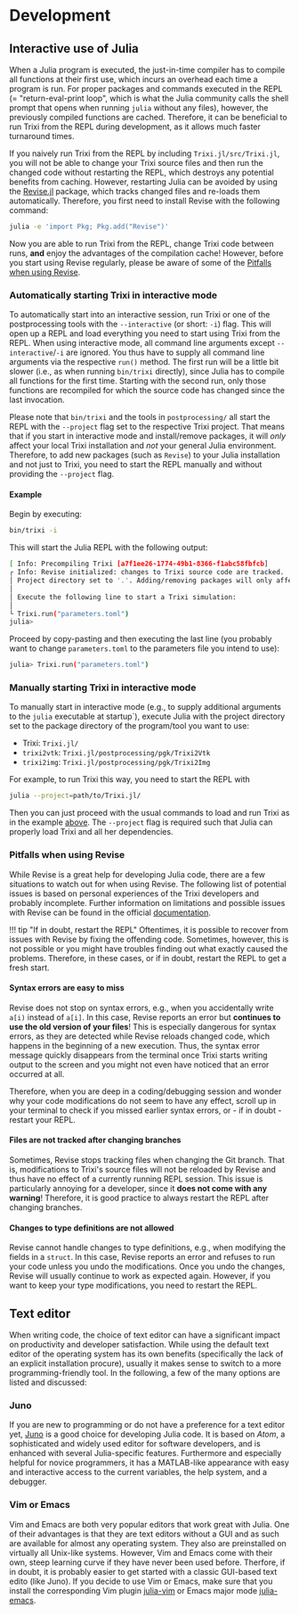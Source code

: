 # Development

## Interactive use of Julia
When a Julia program is executed, the just-in-time compiler has to compile all
functions at their first use, which incurs an overhead each time a program is
run. For proper packages and commands executed in the REPL (= "return-eval-print
loop", which is what the Julia community calls the shell prompt that opens
when running `julia` without any files), however, the previously compiled
functions are cached. Therefore, it can be beneficial to run Trixi from the REPL
during development, as it allows much faster turnaround times.

If you naively run Trixi from the REPL by including `Trixi.jl/src/Trixi.jl`, you will not be
able to change your Trixi source files and then run the changed code without
restarting the REPL, which destroys any potential benefits from caching.
However, restarting Julia can be avoided by using the
[Revise.jl](https://github.com/timholy/Revise.jl) package, which tracks changed
files and re-loads them automatically. Therefore, you first need to install
Revise with the following command:

```bash
julia -e 'import Pkg; Pkg.add("Revise")'
```

Now you are able to run Trixi from the REPL, change Trixi code between runs,
**and** enjoy the advantages of the compilation cache! However, before you start using
Revise regularly, please be aware of some of the [Pitfalls when using Revise](@ref).


### Automatically starting Trixi in interactive mode
To automatically start into an interactive session, run Trixi or one of the
postprocessing tools with the `--interactive` (or short: `-i`) flag. This will
open up a REPL and load everything you need to start using Trixi from the REPL.
When using interactive mode, all command line arguments except
`--interactive`/`-i` are ignored.  You thus have to supply all command line
arguments via the respective `run()` method. The first run will be a little bit
slower (i.e., as when running `bin/trixi` directly), since Julia has to compile
all functions for the first time. Starting with the second run, only those
functions are recompiled for which the source code has changed since the last
invocation.

Please note that `bin/trixi` and the tools in `postprocessing/` all
start the REPL with the `--project` flag set to the respective Trixi project.
That means that if you start in interactive mode and install/remove packages, it
will *only* affect your local Trixi installation and *not* your general Julia
environment. Therefore, to add new packages (such as `Revise`) to your Julia
installation and not just to Trixi, you need to start the REPL manually and
without providing the `--project` flag.

#### Example
Begin by executing:
```bash
bin/trixi -i
```
This will start the Julia REPL with the following output:
```bash
[ Info: Precompiling Trixi [a7f1ee26-1774-49b1-8366-f1abc58fbfcb]
┌ Info: Revise initialized: changes to Trixi source code are tracked.
│ Project directory set to '.'. Adding/removing packages will only affect this project.
│
│ Execute the following line to start a Trixi simulation:
│
└ Trixi.run("parameters.toml")
julia>
```
Proceed by copy-pasting and then executing the last line (you probably want to
change `parameters.toml` to the parameters file you intend to use):
```bash
julia> Trixi.run("parameters.toml")
```


### Manually starting Trixi in interactive mode
To manually start in interactive mode (e.g., to supply additional arguments to
the `julia` executable at startup`), execute Julia with the project directory
set to the package directory of the program/tool you want to use:
  * Trixi: `Trixi.jl/`
  * `trixi2vtk`: `Trixi.jl/postprocessing/pgk/Trixi2Vtk`
  * `trixi2img`: `Trixi.jl/postprocessing/pgk/Trixi2Img`

For example, to run Trixi this way, you need to start the REPL with
```bash
julia --project=path/to/Trixi.jl/
```
Then you can just proceed with the usual commands to load and run Trixi as in
the example [above](#example). The `--project` flag is required such that Julia
can properly load Trixi and all her dependencies.


### Pitfalls when using Revise
While Revise is a great help for developing Julia code, there are a few
situations to watch out for when using Revise. The following list of potential
issues is based on personal experiences of the Trixi developers and probably
incomplete.  Further information on limitations and possible issues with Revise
can be found in the official [documentation](https://timholy.github.io/Revise.jl/stable/).

!!! tip "If in doubt, restart the REPL"
    Oftentimes, it is possible to recover from issues with Revise by fixing the
    offending code. Sometimes, however, this is not possible or you might have
    troubles finding out what exactly caused the problems. Therefore, in these
    cases, or if in doubt, restart the REPL to get a fresh start.

#### Syntax errors are easy to miss
Revise does not stop on syntax errors, e.g., when you accidentally write
`a[i)` instead of `a[i]`.  In this case, Revise reports an error but **continues
to use the old version of your files**! This is especially dangerous for syntax
errors, as they are detected while Revise reloads changed code, which happens in
the beginning of a new execution. Thus, the syntax error message quickly
disappears from the terminal once Trixi starts writing output to the screen and
you might not even have noticed that an error occurred at all.

Therefore, when you are deep in a coding/debugging session and wonder why your
code modifications do not seem to have any effect, scroll up in your terminal to
check if you missed earlier syntax errors, or - if in doubt - restart your REPL.

#### Files are not tracked after changing branches
Sometimes, Revise stops tracking files when changing the Git branch. That is,
modifications to Trixi's source files will not be reloaded by Revise and thus
have no effect of a currently running REPL session. This issue is
particularly annoying for a developer, since it **does not come with any
warning**!  Therefore, it is good practice to always restart the REPL after
changing branches.

#### Changes to type definitions are not allowed
Revise cannot handle changes to type definitions, e.g., when modifying the
fields in a `struct`. In this case, Revise reports an error and refuses to run
your code unless you undo the modifications. Once you undo the changes, Revise
will usually continue to work as expected again. However, if you want to keep
your type modifications, you need to restart the REPL.


## Text editor
When writing code, the choice of text editor can have a significant impact on
productivity and developer satisfaction. While using the default text editor
of the operating system has its own benefits (specifically the lack of an explicit
installation procure), usually it makes sense to switch to a more
programming-friendly tool. In the following, a few of the many options are
listed and discussed:

### Juno
If you are new to programming or do not have a preference for a text editor
yet, [Juno](https://junolab.org) is a good choice for developing Julia code.
It is based on *Atom*, a sophisticated and widely used editor for software
developers, and is enhanced with several Julia-specific features. Furthermore
and especially helpful for novice programmers, it has a MATLAB-like
appearance with easy and interactive access to the current variables, the
help system, and a debugger.

### Vim or Emacs
Vim and Emacs are both very popular editors that work great with Julia. One
of their advantages is that they are text editors without a GUI and as such
are available for almost any operating system. They also are preinstalled on
virtually all Unix-like systems.  However, Vim and Emacs come with their own,
steep learning curve if they have never been used before. Therfore, if in doubt, it
is probably easier to get started with a classic GUI-based text edito (like
Juno). If you decide to use Vim or Emacs, make sure that you install the
corresponding Vim plugin
[julia-vim](https://github.com/JuliaEditorSupport/julia-vim) or Emacs major
mode [julia-emacs](https://github.com/JuliaEditorSupport/julia-emacs).
